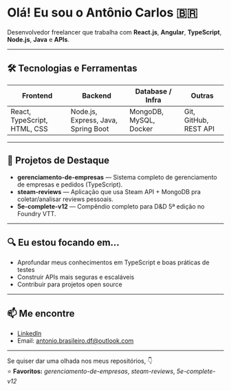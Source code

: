 # Olá! Eu sou o Antônio Carlos 🇧🇷

Desenvolvedor freelancer que trabalha com **React.js**, **Angular**, **TypeScript**, **Node.js**, **Java** e **APIs**.

---

## 🛠️ Tecnologias e Ferramentas

| Frontend | Backend | Database / Infra | Outras |
|---|---|---|---|
| React, TypeScript, HTML, CSS | Node.js, Express, Java, Spring Boot | MongoDB, MySQL, Docker | Git, GitHub, REST API |

---

## 🚀 Projetos de Destaque

- **gerenciamento-de-empresas** — Sistema completo de gerenciamento de empresas e pedidos (TypeScript).  
- **steam-reviews** — Aplicação que usa Steam API + MongoDB pra coletar/analisar reviews pessoais.  
- **5e-complete-v12** — Compêndio completo para D&D 5ª edição no Foundry VTT.

---

## 🔍 Eu estou focando em…

- Aprofundar meus conhecimentos em TypeScript e boas práticas de testes  
- Construir APIs mais seguras e escaláveis  
- Contribuir para projetos open source

---

## 📫 Me encontre

- [LinkedIn](https://www.linkedin.com/in/antonio-cbs-junior)  
- Email: antonio.brasileiro.df@outlook.com

---

Se quiser dar uma olhada nos meus repositórios, 👇  
⭐️ **Favoritos:** *gerenciamento-de-empresas*, *steam-reviews*, *5e-complete-v12*
